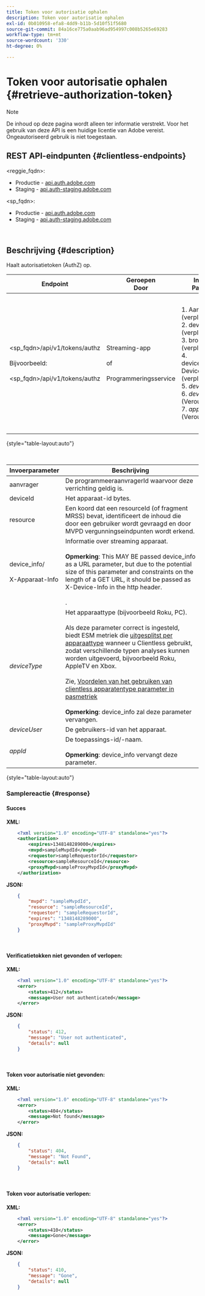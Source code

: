 ```yaml
---
title: Token voor autorisatie ophalen
description: Token voor autorisatie ophalen
exl-id: 0b010958-efa8-4dd9-b11b-5d10f51f5680
source-git-commit: 84a16ce775a0aab96ad954997c008b5265e69283
workflow-type: tm+mt
source-wordcount: '330'
ht-degree: 0%

---
```


# Token voor autorisatie ophalen {#retrieve-authorization-token}

>[!NOTE]
>
>De inhoud op deze pagina wordt alleen ter informatie verstrekt. Voor het gebruik van deze API is een huidige licentie van Adobe vereist. Ongeautoriseerd gebruik is niet toegestaan.

## REST API-eindpunten {#clientless-endpoints}

&lt;reggie_fqdn>:

* Productie - [api.auth.adobe.com](http://api.auth.adobe.com/)
* Staging - [api.auth-staging.adobe.com](http://api.auth-staging.adobe.com/)

&lt;sp_fqdn>:

* Productie - [api.auth.adobe.com](http://api.auth.adobe.com/)
* Staging - [api.auth-staging.adobe.com](http://api.auth-staging.adobe.com/)

</br>

## Beschrijving {#description}

Haalt autorisatietoken (AuthZ) op.


| Endpoint | Geroepen  </br>Door | Invoer   </br>Params | HTTP  </br>Methode | Antwoord | HTTP  </br>Antwoord |
| --- | --- | --- | --- | --- | --- |
| &lt;sp_fqdn>/api/v1/tokens/authz</br></br>Bijvoorbeeld:</br></br>&lt;sp_fqdn>/api/v1/tokens/authz | Streaming-app</br></br>of</br></br>Programmeringsservice | 1. Aanvrager (verplicht)</br>2.  deviceId (verplicht)</br>3.  bron (verplicht)</br>4.  device_info/X-Device-Info (verplicht)</br>5.  _deviceType_</br> 6.  _deviceUser_ (Verouderd)</br>7.  _appId_ (Verouderd) | GET | 1. Succes</br>2.  Verificatietoken  </br>    niet gevonden of verlopen:   </br>    XML die reden verklaren  </br>    for authoring token not found</br>3.  Token voor autorisatie  </br>    niet gevonden:  </br>    XML-uitleg</br>4.  Token voor autorisatie  </br>    verlopen:  </br>    XML-uitleg | 200 - Succes  </br>412 - Geen AuthN</br></br>404 - Geen AuthZ</br></br>410 - AuthZ verlopen |

{style="table-layout:auto"}

</br>

| Invoerparameter | Beschrijving |
| --- | --- |
| aanvrager | De programmeeraanvragerId waarvoor deze verrichting geldig is. |
| deviceId | Het apparaat-id bytes. |
| resource | Een koord dat een resourceId (of fragment MRSS) bevat, identificeert de inhoud die door een gebruiker wordt gevraagd en door MVPD vergunningseindpunten wordt erkend. |
| device_info/</br></br>X-Apparaat-Info | Informatie over streaming apparaat.</br></br>**Opmerking**: This MAY BE passed device_info as a URL parameter, but due to the potential size of this parameter and constraints on the length of a GET URL, it should be passed as X-Device-Info in the http header. </br></br><!--See the full details in [Passing Device and Connection Information](http://tve.helpdocsonline.com/passing-device-information)-->. |
| _deviceType_ | Het apparaattype (bijvoorbeeld Roku, PC).</br></br>Als deze parameter correct is ingesteld, biedt ESM metriek die [uitgesplitst per apparaattype](/help/authentication/entitlement-service-monitoring-overview.md#clientless_device_type) wanneer u Clientless gebruikt, zodat verschillende typen analyses kunnen worden uitgevoerd, bijvoorbeeld Roku, AppleTV en Xbox.</br></br>Zie, [Voordelen van het gebruiken van clientless apparatentype parameter in pasmetriek ](/help/authentication/benefits-of-using-the-clientless-devicetype-parameter-in-pass-metrics.md)</br></br>**Opmerking**: device_info zal deze parameter vervangen. |
| _deviceUser_ | De gebruikers-id van het apparaat. |
| _appId_ | De toepassings-id/-naam. </br></br>**Opmerking**: device_info vervangt deze parameter. |

{style="table-layout:auto"}


### Samplereactie {#response}



#### Succes

**XML:**

```XML
    <?xml version="1.0" encoding="UTF-8" standalone="yes"?>
    <authorization>
        <expires>1348148289000</expires>
        <mvpd>sampleMvpdId</mvpd>
        <requestor>sampleRequestorId</requestor>
        <resource>sampleResourceId</resource>
        <proxyMvpd>sampleProxyMvpdId</proxyMvpd>
    </authorization>
```



**JSON:**

```JSON
    {
        "mvpd": "sampleMvpdId",
        "resource": "sampleResourceId",
        "requestor": "sampleRequestorId",
        "expires": "1348148289000",
        "proxyMvpd": "sampleProxyMvpdId"
    }
```

</br>


#### Verificatietokken niet gevonden of verlopen:

**XML:**

```XML
    <?xml version="1.0" encoding="UTF-8" standalone="yes"?>
    <error>
        <status>412</status>
        <message>User not authenticated</message>
    </error>
```



**JSON:**

```JSON
    {
        "status": 412,
        "message": "User not authenticated",
        "details": null
    }
```

</br>


#### Token voor autorisatie niet gevonden:

**XML:**

```XML
    <?xml version="1.0" encoding="UTF-8" standalone="yes"?>
    <error>
        <status>404</status>
        <message>Not found</message>
    </error>
```



**JSON:**

```JSON
    {
        "status": 404,
        "message": "Not Found",
        "details": null
    }
```

</br>



#### Token voor autorisatie verlopen:

**XML:**

```XML
    <?xml version="1.0" encoding="UTF-8" standalone="yes"?>
    <error>
        <status>410</status>
        <message>Gone</message>
    </error>
```



**JSON:**

```JSON
    {
        "status": 410,
        "message": "Gone",
        "details": null
    }
```
